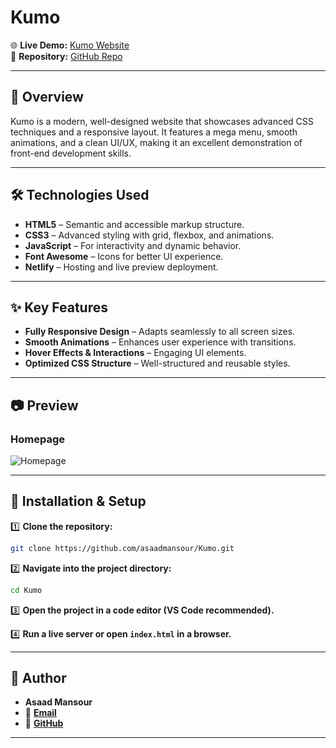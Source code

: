 # **Kumo**  

🌐 **Live Demo:** [Kumo Website](https://kumo-asaad.netlify.app/)  
📂 **Repository:** [GitHub Repo](https://github.com/asaadmansour/Kumo)  

---

## 📌 **Overview**  

Kumo is a modern, well-designed website that showcases advanced CSS techniques and a responsive layout. It features a mega menu, smooth animations, and a clean UI/UX, making it an excellent demonstration of front-end development skills.  

---

## 🛠 **Technologies Used**  

- **HTML5** – Semantic and accessible markup structure.  
- **CSS3** – Advanced styling with grid, flexbox, and animations.  
- **JavaScript** – For interactivity and dynamic behavior.  
- **Font Awesome** – Icons for better UI experience.  
- **Netlify** – Hosting and live preview deployment.  

---

## ✨ **Key Features**  

- **Fully Responsive Design** – Adapts seamlessly to all screen sizes.  
- **Smooth Animations** – Enhances user experience with transitions.  
- **Hover Effects & Interactions** – Engaging UI elements.  
- **Optimized CSS Structure** – Well-structured and reusable styles.  

---

## 📷 **Preview**  

### **Homepage**  
![Homepage](https://i.ibb.co/dwHCS6V5/111.png)

---

## 🚀 **Installation & Setup**  

1️⃣ **Clone the repository:**  
```sh
git clone https://github.com/asaadmansour/Kumo.git
```  

2️⃣ **Navigate into the project directory:**  
```sh
cd Kumo
```  

3️⃣ **Open the project in a code editor (VS Code recommended).**  

4️⃣ **Run a live server or open `index.html` in a browser.**  

---

## 👤 **Author**  

- **Asaad Mansour**  
- 📧 **[Email](mailto:as89aadmansour@gmail.com)**  
- 🔦 **[GitHub](https://github.com/asaadmansour)**  

---
